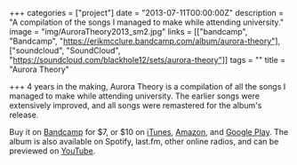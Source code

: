 +++
categories = ["project"]
date = "2013-07-11T00:00:00Z"
description = "A compilation of the songs I managed to make while attending university."
image = "img/AuroraTheory2013_sm2.jpg"
links = [["bandcamp", "Bandcamp", "https://erikmcclure.bandcamp.com/album/aurora-theory"], ["soundcloud", "SoundCloud", "https://soundcloud.com/blackhole12/sets/aurora-theory"]]
tags = ""
title = "Aurora Theory"

+++
4 years in the making, Aurora Theory is a compilation of all the songs I managed to make while attending university. The earlier songs were extensively improved, and all songs were remastered for the album's release.

Buy it on [Bandcamp](http://erikmcclure.bandcamp.com/album/aurora-theory) for $7, or $10 on [iTunes](https://itunes.apple.com/us/album/id672763525), [Amazon](http://www.amazon.com/gp/product/B00DVS2EDO/), and [Google Play](https://play.google.com/store/music/album/Erik_McClure_Aurora_Theory?id=Bcsjkg4chdqymqrpsxagjxvkm2i). The album is also available on Spotify, last.fm, other online radios, and can be previewed on [YouTube](http://www.youtube.com/watch?v=qD5zdsIOkqQ&list=PLo4BIkE52kLTO0Hh9ROqJUXy9OdtT5-rT).